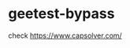 # geetest-bypass
check https://www.capsolver.com/ 





















                                                                                                                                                                             